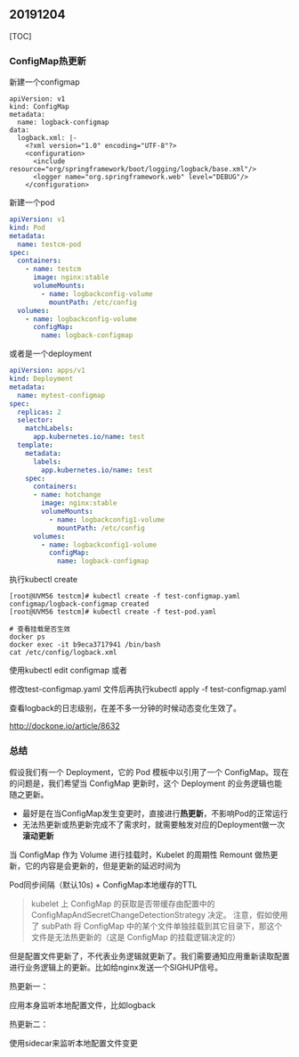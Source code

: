 ## 20191204

[TOC]

### ConfigMap热更新

新建一个configmap

```
apiVersion: v1
kind: ConfigMap
metadata:
  name: logback-configmap
data:
  logback.xml: |-
    <?xml version="1.0" encoding="UTF-8"?>
    <configuration>
      <include resource="org/springframework/boot/logging/logback/base.xml"/>
      <logger name="org.springframework.web" level="DEBUG"/>
    </configuration>
```

新建一个pod

```yaml
apiVersion: v1
kind: Pod
metadata:
  name: testcm-pod
spec:
  containers:
    - name: testcm
      image: nginx:stable
      volumeMounts:
        - name: logbackconfig-volume
          mountPath: /etc/config
  volumes:
    - name: logbackconfig-volume
      configMap:
        name: logback-configmap
```

或者是一个deployment

```yaml
apiVersion: apps/v1
kind: Deployment
metadata:
  name: mytest-configmap
spec:
  replicas: 2
  selector:
    matchLabels:
      app.kubernetes.io/name: test
  template:
    metadata:
      labels:
        app.kubernetes.io/name: test
    spec:
      containers:
      - name: hotchange
        image: nginx:stable
        volumeMounts:
          - name: logbackconfig1-volume
            mountPath: /etc/config
      volumes:
        - name: logbackconfig1-volume
          configMap:
            name: logback-configmap
```

执行kubectl create

```shell
[root@UVM56 testcm]# kubectl create -f test-configmap.yaml 
configmap/logback-configmap created
[root@UVM56 testcm]# kubectl create -f test-pod.yaml 

# 查看挂载是否生效
docker ps
docker exec -it b9eca3717941 /bin/bash
cat /etc/config/logback.xml
```

使用kubectl edit configmap 或者

修改test-configmap.yaml 文件后再执行kubectl apply -f  test-configmap.yaml

查看logback的日志级别，在差不多一分钟的时候动态变化生效了。



http://dockone.io/article/8632

### 总结

假设我们有一个 Deployment，它的 Pod 模板中以引用了一个 ConfigMap。现在的问题是，我们希望当 ConfigMap 更新时，这个 Deployment 的业务逻辑也能随之更新。

* 最好是在当ConfigMap发生变更时，直接进行**热更新**，不影响Pod的正常运行
* 无法热更新或热更新完成不了需求时，就需要触发对应的Deployment做一次**滚动更新**

当 ConfigMap 作为 Volume 进行挂载时，Kubelet 的周期性 Remount 做热更新，它的内容是会更新的，但是更新的延迟时间为

Pod同步间隔（默认10s) + ConfigMap本地缓存的TTL

>kubelet 上 ConfigMap 的获取是否带缓存由配置中的 ConfigMapAndSecretChangeDetectionStrategy 决定。
>注意，假如使用了 subPath 将 ConfigMap 中的某个文件单独挂载到其它目录下，那这个文件是无法热更新的（这是 ConfigMap 的挂载逻辑决定的）

但是配置文件更新了，不代表业务逻辑就更新了。我们需要通知应用重新读取配置进行业务逻辑上的更新。比如给nginx发送一个SIGHUP信号。

热更新一：

应用本身监听本地配置文件，比如logback

热更新二：

使用sidecar来监听本地配置文件变更



